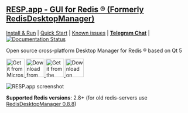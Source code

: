 ## [RESP.app - GUI for Redis &reg; (Formerly RedisDesktopManager)](https://resp.app "RESP.app Official Site")

[Install & Run](http://docs.resp.app/en/latest/install/) | 
[Quick Start](http://docs.resp.app/en/latest/quick-start/) |
[Known issues](http://docs.resp.app/en/latest/known-issues/) |
[**Telegram Chat**](https://t.me/RedisDesktopManager) |
[![Documentation Status](https://readthedocs.org/projects/redisdesktopmanager/badge/?version=latest)](http://docs.resp.app/en/latest/?badge=latest)

Open source cross-platform Desktop Manager for Redis &reg; based on Qt 5

<a target="_blank" href='//www.microsoft.com/store/apps/9NDK76ZVZ3TM?cid=storebadge&ocid=badge'>
<img height="50" src='https://developer.microsoft.com/en-us/store/badges/images/English_get-it-from-MS.png' alt='Get it from Microsoft'/>
</a>
<a class="btn btn-lg btn-block" href="https://apps.apple.com/app/redisdesktopmanager/id1475905948" target="_blank">
<img height="50"  src="https://resp.app/static/img/v2/app-store-badge.svg" alt="Download from Apple App Store">
</a>
<a href="https://snapcraft.io/redis-desktop-manager">
<img height="50" alt="Get it from the Snap Store" src="https://snapcraft.io/static/images/badges/en/snap-store-black.svg" />
</a>
<a href='https://flathub.org/apps/details/dev.rdm.RDM'><img height="50" alt='Download on Flathub' src='https://flathub.org/assets/badges/flathub-badge-en.png'/></a>

![RESP.app screenshot](http://resp.app/static/img/features/all.png?v2021)

**Supported Redis versions**: 2.8+ (for old redis-servers use [RedisDesktopManager 0.8.8](https://github.com/uglide/RedisDesktopManager/releases/tag/0.8.8))
